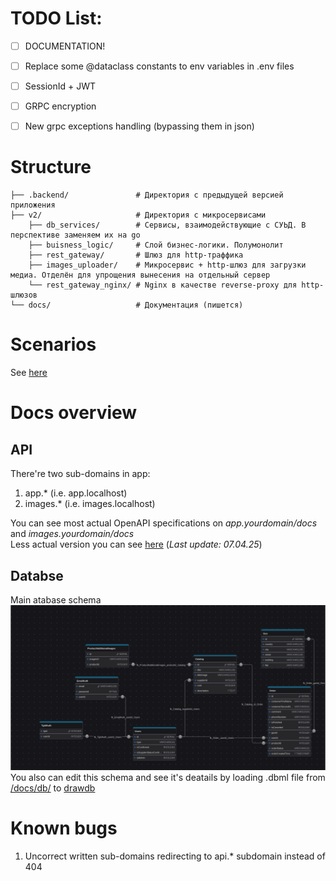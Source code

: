 # TODO List:
- [ ] DOCUMENTATION!
- [ ] Replace some @dataclass constants to env variables in .env files
- [ ] SessionId + JWT
- [ ] GRPC encryption
- [ ] New grpc exceptions handling (bypassing them in json)


# Structure
```
├── .backend/               # Директория с предыдущей версией приложения
├── v2/                     # Директория с микросервисами
    ├── db_services/        # Сервисы, взаимодействующие с СУЬД. В перспективе заменяем их на go
    ├── buisness_logic/     # Слой бизнес-логики. Полумонолит
    ├── rest_gateway/       # Шлюз для http-траффика
    ├── images_uploader/    # Микросервис + http-шлюз для загрузки медиа. Отделён для упрощения вынесения на отдельный сервер
    └── rest_gateway_nginx/ # Nginx в качестве reverse-proxy для http-шлюзов
└── docs/                   # Документация (пишется)
```

# Scenarios
See [here](https://github.com/NF-coder/flowers-backend/tree/master/docs/scripts)

# Docs overview

## API
There're two sub-domains in app:
1. app.* (i.e. app.localhost)
2. images.* (i.e. images.localhost)

You can see most actual OpenAPI specifications on *app.yourdomain/docs* and *images.yourdomain/docs*\
Less actual version you can see [here](https://github.com/NF-coder/flowers-backend/tree/master/docs/openapi) (*Last update: 07.04.25*)

## Databse
Main atabase schema
![schema](https://github.com/NF-coder/flowers-backend/blob/master/docs/db/diagram.png?raw=true)
You also can edit this schema and see it's deatails by loading .dbml file from [/docs/db/](https://github.com/NF-coder/flowers-backend/tree/master/docs/db) to [drawdb](https://www.drawdb.app/editor)

# Known bugs
1. Uncorrect written sub-domains redirecting to api.* subdomain instead of 404
